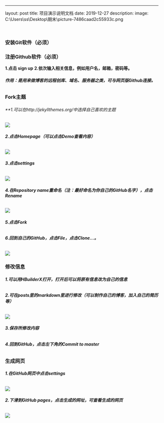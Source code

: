 ---
layout: post
title: 项目演示说明文档
date: 2019-12-27
description:
image: C:\Users\ss\Desktop\期末\picture\-7486caad2c55933c.png

​    

### 安装Git软件（必须）         

### 注册Github软件（必须）     



**1.点击 sign up**
**2.依次输入相关信息，例如用户名，邮箱，密码等。**

###### **作用：是用来做博客的远程创库、域名、服务器之类，可与网页版Github连接。**

### Fork主题
###### **1.可以在http://jekyllthemes.org/中选择自己喜欢的主题

<img src="C:\Users\ss\Desktop\期末\picture\-7486caad2c55933c.png"/>

###### **2.点击Homepage（可以点击Demo查看内容）**

<img src="C:\Users\ss\Desktop\期末\picture\IMG_20191223_114621.jpg"/>

###### **3.点击settings**

<img src="C:\Users\ss\Desktop\期末\picture\IMG_20191223_114644.jpg"/>

###### **4.在Repository name重命名（注：最好命名为你自己的GitHub名字），点击Rename**

<img src="C:\Users\ss\Desktop\期末\picture\IMG_20191223_114744.jpg"/>

###### **5.点击Fork**

###### **6.回到自己的GitHub，点击File，点击Clone...。**

<img src="C:\Users\ss\Desktop\期末\picture\IMG_20191223_114656.jpg"/>

### 修改信息
###### **1.可以用HBuilderX打开，打开后可以将原有信息改为自己的信息**

###### **2.可在posts里的markdown里进行修改（可以制作自己的博客，加入自己的简历等）**

<img src="C:\Users\ss\Desktop\期末\picture\IMG_20191223_114712.jpg"/>



###### **3.保存所修改内容**

###### **4.回到GitHub，点击左下角的Commit to master**



### 生成网页
###### **1.在GitHub网页中点击settings**

<img src="C:\Users\ss\Desktop\期末\picture\IMG_20191223_114727.jpg"/>

###### **2.下滑到GitHub pages，点击生成的网址，可查看生成的网页**

<img src="C:\Users\ss\Desktop\期末\picture\IMG_20191223_114757.jpg"/>